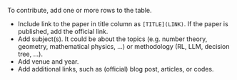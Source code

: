 To contribute, add one or more rows to the table.

- Include link to the paper in title column as `[TITLE](LINK)`. If the paper is published, add the official link.
- Add subject(s). It could be about the topics (e.g. number theory, geometry, mathematical physics, ...) or methodology (RL, LLM, decision tree, ...).
- Add venue and year.
- Add additional links, such as (official) blog post, articles, or codes.
